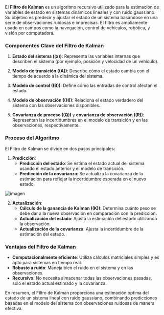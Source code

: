 El **Filtro de Kalman** es un algoritmo recursivo utilizado para la estimación de variables de estado en sistemas dinámicos lineales y con ruido gaussiano. Su objetivo es predecir y ajustar el estado de un sistema basándose en una serie de observaciones ruidosas e imprecisas. El filtro es ampliamente usado en campos como la navegación, control de vehículos, robótica, y visión por computadora.

### Componentes Clave del Filtro de Kalman

1. **Estado del sistema (\(x\))**: Representa las variables internas que describen el sistema (por ejemplo, posición y velocidad de un vehículo).
   
2. **Modelo de transición (\(A\))**: Describe cómo el estado cambia con el tiempo de acuerdo a la dinámica del sistema.

3. **Modelo de control (\(B\))**: Define cómo las entradas de control afectan el estado.

4. **Modelo de observación (\(H\))**: Relaciona el estado verdadero del sistema con las observaciones disponibles.

5. **Covarianza de proceso (\(Q\))** y **covarianza de observación (\(R\))**: Representan las incertidumbres en el modelo de transición y en las observaciones, respectivamente.

### Proceso del Algoritmo

El Filtro de Kalman se divide en dos pasos principales:

1. **Predicción**:
   - **Predicción del estado**: Se estima el estado actual del sistema usando el estado anterior y el modelo de transición.
   - **Predicción de la covarianza**: Se actualiza la covarianza de la estimación para reflejar la incertidumbre esperada en el nuevo estado.

  ![imagen](https://github.com/user-attachments/assets/291f529b-2458-4490-844c-d1e1c3b77db6)


2. **Actualización**:
   - **Cálculo de la ganancia de Kalman (\(K\))**: Determina cuánto peso se debe dar a la nueva observación en comparación con la predicción.
   - **Actualización del estado**: Ajusta la estimación del estado utilizando la observación.
   - **Actualización de la covarianza**: Ajusta la incertidumbre de la estimación del estado.



### Ventajas del Filtro de Kalman

- **Computacionalmente eficiente**: Utiliza cálculos matriciales simples y es apto para sistemas en tiempo real.
- **Robusto a ruido**: Maneja bien el ruido en el sistema y en las observaciones.
- **Recursivo**: No necesita almacenar todas las observaciones pasadas, solo el estado actual estimado y la covarianza.

En resumen, el Filtro de Kalman proporciona una estimación óptima del estado de un sistema lineal con ruido gaussiano, combinando predicciones basadas en el modelo del sistema con observaciones ruidosas de manera efectiva.
